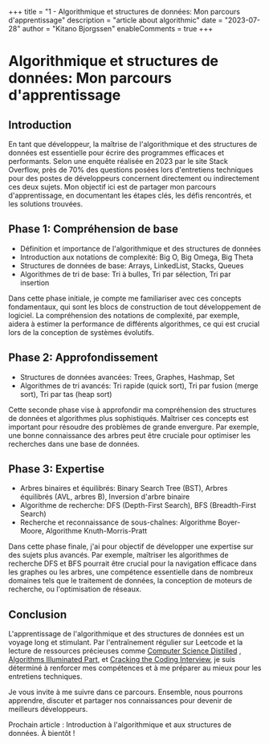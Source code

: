 +++
title = "1 - Algorithmique et structures de données: Mon parcours d'apprentissage"
description = "article about algorithmic"
date = "2023-07-28"
author = "Kitano Bjorgssen"
enableComments = true
+++

# Algorithmique et structures de données: Mon parcours d'apprentissage

## Introduction

En tant que développeur, la maîtrise de l'algorithmique et des structures de données est essentielle pour écrire des programmes efficaces et performants. Selon une enquête réalisée en 2023 par le site Stack Overflow, près de 70% des questions posées lors d'entretiens techniques pour des postes de développeurs concernent directement ou indirectement ces deux sujets. Mon objectif ici est de partager mon parcours d'apprentissage, en documentant les étapes clés, les défis rencontrés, et les solutions trouvées.

## Phase 1: Compréhension de base

- Définition et importance de l'algorithmique et des structures de données
- Introduction aux notations de complexité: Big O, Big Omega, Big Theta
- Structures de données de base: Arrays, LinkedList, Stacks, Queues
- Algorithmes de tri de base: Tri à bulles, Tri par sélection, Tri par insertion

Dans cette phase initiale, je compte me familiariser avec ces concepts fondamentaux, qui sont les blocs de construction de tout développement de logiciel. La compréhension des notations de complexité, par exemple, aidera à estimer la performance de différents algorithmes, ce qui est crucial lors de la conception de systèmes évolutifs.

## Phase 2: Approfondissement

- Structures de données avancées: Trees, Graphes, Hashmap, Set
- Algorithmes de tri avancés: Tri rapide (quick sort), Tri par fusion (merge sort), Tri par tas (heap sort)

Cette seconde phase vise à approfondir ma compréhension des structures de données et algorithmes plus sophistiqués. Maîtriser ces concepts est important pour résoudre des problèmes de grande envergure. Par exemple, une bonne connaissance des arbres peut être cruciale pour optimiser les recherches dans une base de données.

## Phase 3: Expertise

- Arbres binaires et équilibrés: Binary Search Tree (BST), Arbres équilibrés (AVL, arbres B), Inversion d'arbre binaire
- Algorithme de recherche: DFS (Depth-First Search), BFS (Breadth-First Search)
- Recherche et reconnaissance de sous-chaînes: Algorithme Boyer-Moore, Algorithme Knuth-Morris-Pratt

Dans cette phase finale, j'ai pour objectif de développer une expertise sur des sujets plus avancés. Par exemple, maîtriser les algorithmes de recherche DFS et BFS pourrait être crucial pour la navigation efficace dans les graphes ou les arbres, une compétence essentielle dans de nombreux domaines tels que le traitement de données, la conception de moteurs de recherche, ou l'optimisation de réseaux.

## Conclusion 

L'apprentissage de l'algorithmique et des structures de données est un voyage long et stimulant. Par l'entraînement régulier sur Leetcode et la lecture de ressources précieuses comme [Computer Science Distilled]("https://www.amazon.fr/Computer-Science-Distilled-Computational-Problems/dp/0997316020") , [Algorithms Illuminated Part]("https://www.amazon.com/Algorithms-Illuminated-Part-Graph-Structures/dp/0999282921"), et [Cracking the Coding Interview]("https://www.amazon.com/Cracking-Coding-Interview-Programming-Questions/dp/0984782850"), je suis déterminé à renforcer mes compétences et à me préparer au mieux pour les entretiens techniques. 

Je vous invite à me suivre dans ce parcours. Ensemble, nous pourrons apprendre, discuter et partager nos connaissances pour devenir de meilleurs développeurs. 

Prochain article : Introduction à l'algorithmique et aux structures de données. À bientôt !
